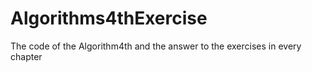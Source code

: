 # Algorithms4thExercise
The code of the Algorithm4th and the answer to the exercises in every chapter
